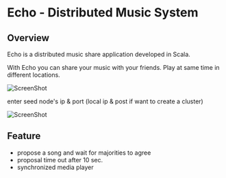 # Echo - Distributed Music System

Overview
---------------------------

Echo is a distributed music share application developed in Scala.

With Echo you can share your music with your friends. Play at same time in different locations.

![ScreenShot](https://raw.github.com/wy4515/Echo/master/player/login.png)

enter seed node's ip & port (local ip & post if want to create a cluster)

![ScreenShot](https://raw.github.com/wy4515/Echo/master/player/UI.png)

Feature
---------------------------
- propose a song and wait for majorities to agree
- proposal time out after 10 sec.
- synchronized media player
